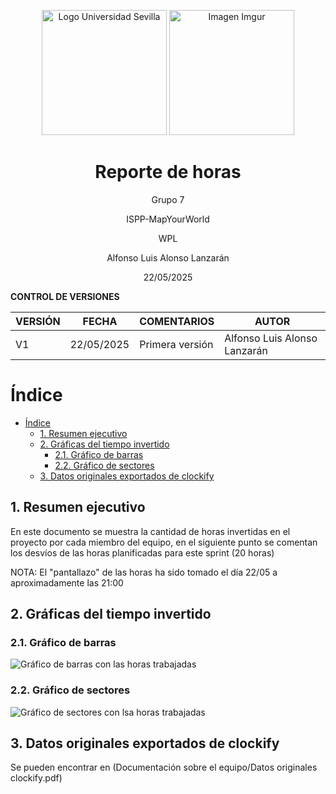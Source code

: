 <p align="center">
  <img src="https://www.ucm.es/al-acmes/file/logo-universidad-sevilla/?ver" alt="Logo Universidad Sevilla" width="200" height="200">
  <img src="https://i.imgur.com/vlzkG4H.png" alt="Imagen Imgur" width="auto" height="200">
</p>

<h1 align="center">Reporte de horas</h1>

<p align="center">
    Grupo 7
</p>
<p align="center">
    ISPP-MapYourWorld
</p>
<p align="center">
    WPL
</p>
<p align="center">
    Alfonso Luis Alonso Lanzarán
</p>
<p align="center">
    22/05/2025
</p>

**CONTROL DE VERSIONES**

| VERSIÓN | FECHA     | COMENTARIOS              | AUTOR              |
|---------|-----------|--------------------------|--------------------|
| V1      | 22/05/2025| Primera versión          | Alfonso Luis Alonso Lanzarán |

<!-- omit in toc-->
# Índice
- [Índice](#índice)
  - [1. Resumen ejecutivo](#1-resumen-ejecutivo)
  - [2. Gráficas del tiempo invertido](#2-gráficas-del-tiempo-invertido)
    - [2.1. Gráfico de barras](#21-gráfico-de-barras)
    - [2.2. Gráfico de sectores](#22-gráfico-de-sectores)
  - [3. Datos originales exportados de clockify](#3-datos-originales-exportados-de-clockify)

## 1. Resumen ejecutivo

En este documento se muestra la cantidad de horas invertidas en el proyecto por cada miembro del equipo, en el siguiente punto se comentan los desvíos de las horas planificadas para este sprint (20 horas)

NOTA: El "pantallazo" de las horas ha sido tomado el día 22/05 a aproximadamente las 21:00

## 2. Gráficas del tiempo invertido

### 2.1. Gráfico de barras

![Gráfico de barras con las horas trabajadas](Images/GraficoBarrasWPL.png)

### 2.2. Gráfico de sectores

![Gráfico de sectores con lsa horas trabajadas](Images/GraficoSectoresWPL.png)

## 3. Datos originales exportados de clockify

Se pueden encontrar en (Documentación sobre el equipo/Datos originales clockify.pdf)
